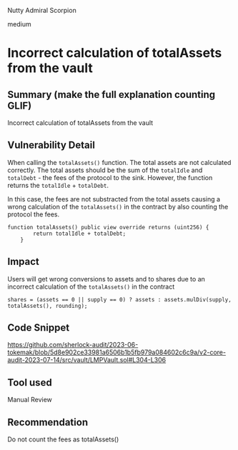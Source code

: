 Nutty Admiral Scorpion

medium

# Incorrect calculation of totalAssets from the vault
## Summary  (make the full explanation counting GLIF)
Incorrect calculation of totalAssets from the vault

## Vulnerability Detail
When calling the `totalAssets()` function. The total assets are not calculated correctly. The total assets should be the sum of the `totalIdle` and `totalDebt` - the fees of the protocol to the sink. However, the function returns the `totalIdle` + `totalDebt`.

In this case, the fees are not substracted from the total assets causing a wrong calculation of the `totalAssets()` in the contract by also counting the protocol the fees.

```solidity
function totalAssets() public view override returns (uint256) { 
        return totalIdle + totalDebt;   
    }

```
## Impact
Users will get wrong conversions to assets and to shares due to an incorrect calculation of the `totalAssets()` in the contract
```soldity
shares = (assets == 0 || supply == 0) ? assets : assets.mulDiv(supply, totalAssets(), rounding);
```
## Code Snippet
https://github.com/sherlock-audit/2023-06-tokemak/blob/5d8e902ce33981a6506b1b5fb979a084602c6c9a/v2-core-audit-2023-07-14/src/vault/LMPVault.sol#L304-L306
## Tool used

Manual Review

## Recommendation
Do not count the fees as totalAssets()